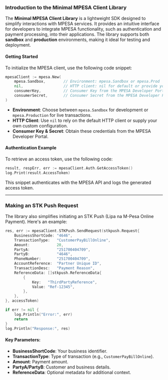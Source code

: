 ### Introduction to the Minimal MPESA Client Library

The **Minimal MPESA Client Library** is a lightweight SDK designed to simplify interactions with MPESA services. It provides an intuitive interface for developers to integrate MPESA functionality, such as authentication and payment processing, into their applications. The library supports both **sandbox** and **production** environments, making it ideal for testing and deployment.

#### Getting Started

To initialize the MPESA client, use the following code snippet:

```go
mpesaClient := mpesa.New(
    mpesa.Sandbox,        // Environment: mpesa.Sandbox or mpesa.Prod
    nil,                  // HTTP client: nil for default or provide your custom client
    consumerKey,          // Consumer Key from the MPESA Developer Portal
    consumerSecret,       // Consumer Secret from the MPESA Developer Portal
)
```

- **Environment**: Choose between `mpesa.Sandbox` for development or `mpesa.Production` for live transactions.
- **HTTP Client**: Use `nil` to rely on the default HTTP client or supply your own custom configuration.
- **Consumer Key & Secret**: Obtain these credentials from the MPESA Developer Portal.

#### Authentication Example

To retrieve an access token, use the following code:

```go
result, respErr, err := mpesaClient.Auth.GetAccessToken()
log.Print(result.AccessToken)
```

This snippet authenticates with the MPESA API and logs the generated access token.

---

### Making an STK Push Request

The library also simplifies initiating an STK Push (Lipa na M-Pesa Online Payment). Here's an example:

```go
res, err := mpesaClient.STKPush.SendRequest(stkpush.Request{
    BusinessShortCode: "4646",               
    TransactionType:   "CustomerPayBillOnline", 
    Amount:            20,                  
    PartyA:            "251700404709",      
    PartyB:            "4646",             
    PhoneNumber:       "251700404709",     
    AccountReference:  "Partner Unique ID",
    TransactionDesc:   "Payment Reason",   
    ReferenceData: []stkpush.ReferenceData{
        {
            Key:   "ThirdPartyReference",
            Value: "Ref-12345",
        },
    },
}, accessToken)

if err != nil {
    log.Println("Error:", err)
    return
}
log.Println("Response:", res)
```

#### Key Parameters:
- **BusinessShortCode**: Your business identifier.
- **TransactionType**: Type of transaction (e.g., `CustomerPayBillOnline`).
- **Amount**: Payment amount.
- **PartyA/PartyB**: Customer and business details.
- **ReferenceData**: Optional metadata for additional context.
